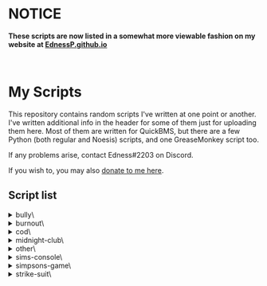 # NOTICE
**These scripts are now listed in a somewhat more viewable fashion on my website at [EdnessP.github.io](https://EdnessP.github.io/tools)**

 <br>

# My Scripts
This repository contains random scripts I've written at one point or another.  I've written additional info in the header for some of them just for uploading them here.  Most of them are written for QuickBMS, but there are a few Python (both regular and Noesis) scripts, and one GreaseMonkey script too.

If any problems arise, contact Edness#2203 on Discord.

If you wish to, you may also [donate to me here](https://www.paypal.com/donate/?hosted_button_id=Z4LLFEUNXXRGJ).

## Script list
<details>
<summary>bully\</summary>

- BullyAE_encryption.py &mdash; Decrypt and encrypt **Bully: Anniversary Edition** .EFF, .MTL, .WDB, and .XML files.
- BullyAE_parse.py &mdash; Convert **Bully: Anniversary Edition** files' header info strings to usable lists and dictionaries.
- BullyAEjumptable.bms &mdash; **Bully: Anniversary Edition** developer savefile archive. (jumptable.bin)
- BullyHash &mdash; Hashing functions used by **Bully** for RSTM audio and string label lookup hashes. [Live version](https://ednessp.github.io/live/strings#Bully_(Canis_Canem_Edit)).
- BullyX360img.bms &mdash; Extract **Bully: Scholarship Edition** Wii and Xbox 360 .IMG files.
- fmt_BullyAE.py &mdash; **Bully: Anniversary Edition** Noesis plugin for textures and models.

</details>

<details>
<summary>burnout\</summary>

- BLegendsDS.bms &mdash; Decompress LZSS compressed files in **Burnout Legends** NDS.
- BurnoutCRASH_BIG.bms &mdash; **Burnout CRASH!** .BIG archives.
- BurnoutCRASH_CSVparse.py &mdash; Split **Burnout CRASH!** texture sheets using the .CSV files.
- bxv_palsplit.bms &mdash; Split and re-merge interleaved-grouped palettes from .BGV and .BTV files.
- fmt_Burnout3LRD.py &mdash; All-in-One Noesis plugin for the **Takedown**-era games (as well as **Black** and the PSP version of **NFS: Shift**).  Currently only supports textures.
- fmt_Burnout3LRD_changelog.txt &mdash; Update history for the Noesis plugin.
- fmt_BurnoutCRASH.py &mdash; **Burnout CRASH!** PS3, Xbox 360, iOS model and texture Noesis plugin.
- GtHash.py &mdash; Python reimplementation of GtHash string hashing. [Live version](https://ednessp.github.io/live/strings#Criterion_Games).
- GtID.py &mdash; Python reimplementation of GtID EA string compression and decompression. [Live version](https://ednessp.github.io/live/strings#Criterion_Games).
- tex_Burnout1.py &mdash; **Burnout** PS2 and Xbox Noesis texture plugin.
- tex_Burnout2.py &mdash; **Burnout 2: Point of Impact** PS2 and Xbox Noesis texture plugin.
- txdscanner.bms &mdash; Extracts .TXDs from containers.  Only really needed for fonts stored in the executable.

</details>

<details>
<summary>cod\</summary>

- codfh_hash.py &mdash; **Call of Duty: Finest Hour** PS2 & Xbox filename hashing function reimplementation. [Live version](https://ednessp.github.io/live/strings#Call_of_Duty).
- codfh_pak_filenames.py &mdash; **Call of Duty: Finest Hour** PS2 & Xbox .PAK extractor with filename support.
- codfhpak.bms &mdash; **Call of Duty: Finest Hour** PS2 & Xbox .PAK files.

</details>

<details>
<summary>midnight-club\</summary>

- MclHash.py &mdash; **Midnight Club 2** & **Midnight Club 3: DUB Edition** audio and string hash lookup reimplementations. [Live version](https://ednessp.github.io/live/strings#Midnight_Club).
- mclub_strtbl.py &mdash; **Midnight Club 2** & **Midnight Club 3: DUB Edition** (and other earlier Angel Studios/Rockstar: San Diego) .STRTBL string table exporter and rebuilder

</details>

<details>
<summary>other\</summary>

### GAME ARCHIVES

- activisionRPF.bms &mdash; **Activision Anthology** .RPF archives.
- atariGLM.bms &mdash; **Atari Anthology** .GLM archives.
- atetdbidkPAK.bms &mdash; **Adventure Time: Explore the Dungeon Because I Don't Know!** .PAK files.
- BombermanActZero.bms &mdash; **Bomberman Act:Zero** .DAT files.
- cstrikeRDA.bms &mdash; **Castle Strike** .RDA archives.
- driversf-chnk.bms &mdash; **Driver: San Francisco** CHNK archives (.DNGC, .FCHUNK, .SP).
- jak1-2vagwad.bms &mdash; **Jak and Daxter: The Precursor Legacy** & **Jak II: Renegade** VAGWAD files.
- mst-freaky_flyers.bms &mdash; **Freaky Flyers** .MST files.  (Has 24 byte name fields and LZO1X compression)
- mst-saints_row_uc.bms &mdash; **Saints Row Undercover** .MST files.  (Has hashed filenames)
- mst-scooby_doo_www&#x200b;.bms &mdash; **Scooby-Doo! Who's Watching Who?** .MST files.  (Has 16 byte name fields)
- ready2rumbleRAT.bms &mdash; **Ready 2 Rumble Boxing** (1) and **Round 2** .RAT files.
- txbp-tm2.bms &mdash; **Yakuza 1** & **2** PS2 TXBP texture container to TM2 converter.

### GAME TEXTURES / MODELS

- fmt_BigRigsOTRR.py &mdash; **Big Rigs: Over the Road Racing** PC .SCO Noesis model plugin.
- tex_BombermanActZero.py &mdash; **Bomberman Act:Zero** XPR2 textures extracted with the QuickBMS script.
- tex_FreakyFlyers.py &mdash; **Freaky Flyers** PS2 .PTX and Xbox .XTX Noesis texture plugin.
- tex_HuneX_MF_PS2.py &mdash; PS2 Texture extraction for **HuneX** developed games.
- tex_SpongebobSurfnSkate.py &mdash; **SpongeBob's Surf & Skate Roadtrip** .XEN textures. May work on other Blitz Games archives too.
- tex_Yakuza.py &mdash; **Yakuza** TXBP Noesis texture exporter plugin.

### MISCELLANEOUS

- 4bpp8bpp.bms &mdash; Convert 4-bit PS2 textures in a TM2 container to 8-bit.
- DVO3parser.bms &mdash; Prints **Driver: San Francisco** Wii .VO3 values.
- LingoTildeStr.py &mdash; SIA Tilde's Latvian **Lingo** string compression. [Live version](https://ednessp.github.io/live/strings#Lingo_(Tildes_Birojs)).
- LingoTildeWordList.txt &mdash; SIA Tilde's Latvian **Lingo** word list.
- multigim-split.bms &mdash; Split multiple GIM textures glued together, used in **Exit** PSP and possibly others.
- ms_timestamp.py &mdash; Python reimplementation of *xbexexmzpe.bms* written by jason098.
- PICparse.py &mdash; Python parser for Blu-ray **Permanent Information & Control** (PIC) binaries. [Live version](https://ednessp.github.io/live/redump#Permanent_Information_&_Control).
- sch-imus-strip.bms &mdash; Removes all but **BANK** and **PFSM** sections from PS2 .SCH files for vgmstream compatibility.
- tm2scanner.bms &mdash; Searches for and extracts .TM2 files in a container.
- twitchPopoutChroma &mdash; **twitch.tv** popout chat window effects for chroma keying.
- xbexexmzpe.bms &mdash; Windows, Xbox, Xbox 360 executable timestamps.

</details>

<details>
<summary>sims-console\</summary>

- todo

</details>

<details>
<summary>simpsons-game\</summary>

- TheSimpsonsGame_NewGen_LH2.py &mdash; **The Simpsons Game** (PS3, X360) .LH2 (2HCL) string file exporter and rebuilder.
- tex_TheSimpsonsGame_X360_itxd.py &mdash; **The Simpsons Game** Xbox 360 .ITXD Noesis texture plugin.
- tsg_hash.py &mdash; **The Simpsons Game** (PS3, X360) string label lookup hashing. [Live version](https://ednessp.github.io/live/strings#The_Simpsons_Game).

</details>

<details>
<summary>strike-suit\</summary>

- SSZI_LNG.py &mdash; **Strike Suit Zero** / **Strike Suit Infinity** .LNG string file exporter and rebuilder.
- SSZI_decomp.bms &mdash; **Strike Suit Zero** / **Strike Suit Infinity** LPMC/XEMC decompressor.

</details>
